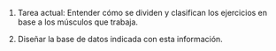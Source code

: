 1. Tarea actual: Entender cómo se dividen y clasifican los ejercicios en base a los músculos que trabaja.  

2. Diseñar la base de datos indicada con esta información.  